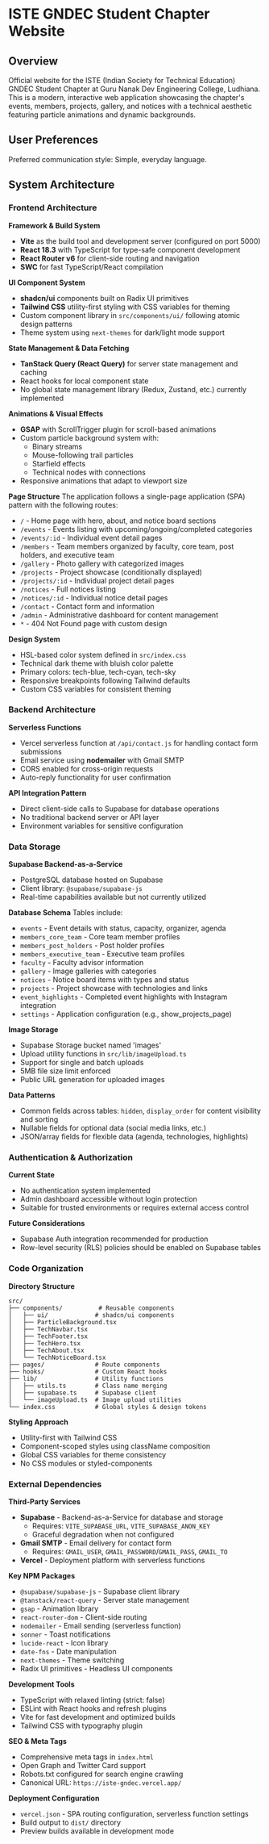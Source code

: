 # ISTE GNDEC Student Chapter Website

## Overview

Official website for the ISTE (Indian Society for Technical Education) GNDEC Student Chapter at Guru Nanak Dev Engineering College, Ludhiana. This is a modern, interactive web application showcasing the chapter's events, members, projects, gallery, and notices with a technical aesthetic featuring particle animations and dynamic backgrounds.

## User Preferences

Preferred communication style: Simple, everyday language.

## System Architecture

### Frontend Architecture

**Framework & Build System**
- **Vite** as the build tool and development server (configured on port 5000)
- **React 18.3** with TypeScript for type-safe component development
- **React Router v6** for client-side routing and navigation
- **SWC** for fast TypeScript/React compilation

**UI Component System**
- **shadcn/ui** components built on Radix UI primitives
- **Tailwind CSS** utility-first styling with CSS variables for theming
- Custom component library in `src/components/ui/` following atomic design patterns
- Theme system using `next-themes` for dark/light mode support

**State Management & Data Fetching**
- **TanStack Query (React Query)** for server state management and caching
- React hooks for local component state
- No global state management library (Redux, Zustand, etc.) currently implemented

**Animations & Visual Effects**
- **GSAP** with ScrollTrigger plugin for scroll-based animations
- Custom particle background system with:
  - Binary streams
  - Mouse-following trail particles
  - Starfield effects
  - Technical nodes with connections
- Responsive animations that adapt to viewport size

**Page Structure**
The application follows a single-page application (SPA) pattern with the following routes:
- `/` - Home page with hero, about, and notice board sections
- `/events` - Events listing with upcoming/ongoing/completed categories
- `/events/:id` - Individual event detail pages
- `/members` - Team members organized by faculty, core team, post holders, and executive team
- `/gallery` - Photo gallery with categorized images
- `/projects` - Project showcase (conditionally displayed)
- `/projects/:id` - Individual project detail pages
- `/notices` - Full notices listing
- `/notices/:id` - Individual notice detail pages
- `/contact` - Contact form and information
- `/admin` - Administrative dashboard for content management
- `*` - 404 Not Found page with custom design

**Design System**
- HSL-based color system defined in `src/index.css`
- Technical dark theme with bluish color palette
- Primary colors: tech-blue, tech-cyan, tech-sky
- Responsive breakpoints following Tailwind defaults
- Custom CSS variables for consistent theming

### Backend Architecture

**Serverless Functions**
- Vercel serverless function at `/api/contact.js` for handling contact form submissions
- Email service using **nodemailer** with Gmail SMTP
- CORS enabled for cross-origin requests
- Auto-reply functionality for user confirmation

**API Integration Pattern**
- Direct client-side calls to Supabase for database operations
- No traditional backend server or API layer
- Environment variables for sensitive configuration

### Data Storage

**Supabase Backend-as-a-Service**
- PostgreSQL database hosted on Supabase
- Client library: `@supabase/supabase-js`
- Real-time capabilities available but not currently utilized

**Database Schema**
Tables include:
- `events` - Event details with status, capacity, organizer, agenda
- `members_core_team` - Core team member profiles
- `members_post_holders` - Post holder profiles
- `members_executive_team` - Executive team profiles
- `faculty` - Faculty advisor information
- `gallery` - Image galleries with categories
- `notices` - Notice board items with types and status
- `projects` - Project showcase with technologies and links
- `event_highlights` - Completed event highlights with Instagram integration
- `settings` - Application configuration (e.g., show_projects_page)

**Image Storage**
- Supabase Storage bucket named 'images'
- Upload utility functions in `src/lib/imageUpload.ts`
- Support for single and batch uploads
- 5MB file size limit enforced
- Public URL generation for uploaded images

**Data Patterns**
- Common fields across tables: `hidden`, `display_order` for content visibility and sorting
- Nullable fields for optional data (social media links, etc.)
- JSON/array fields for flexible data (agenda, technologies, highlights)

### Authentication & Authorization

**Current State**
- No authentication system implemented
- Admin dashboard accessible without login protection
- Suitable for trusted environments or requires external access control

**Future Considerations**
- Supabase Auth integration recommended for production
- Row-level security (RLS) policies should be enabled on Supabase tables

### Code Organization

**Directory Structure**
```
src/
├── components/          # Reusable components
│   ├── ui/             # shadcn/ui components
│   ├── ParticleBackground.tsx
│   ├── TechNavbar.tsx
│   ├── TechFooter.tsx
│   ├── TechHero.tsx
│   ├── TechAbout.tsx
│   └── TechNoticeBoard.tsx
├── pages/              # Route components
├── hooks/              # Custom React hooks
├── lib/                # Utility functions
│   ├── utils.ts        # Class name merging
│   ├── supabase.ts     # Supabase client
│   └── imageUpload.ts  # Image upload utilities
└── index.css           # Global styles & design tokens
```

**Styling Approach**
- Utility-first with Tailwind CSS
- Component-scoped styles using className composition
- Global CSS variables for theme consistency
- No CSS modules or styled-components

### External Dependencies

**Third-Party Services**
- **Supabase** - Backend-as-a-Service for database and storage
  - Requires: `VITE_SUPABASE_URL`, `VITE_SUPABASE_ANON_KEY`
  - Graceful degradation when not configured
- **Gmail SMTP** - Email delivery for contact form
  - Requires: `GMAIL_USER`, `GMAIL_PASSWORD`/`GMAIL_PASS`, `GMAIL_TO`
- **Vercel** - Deployment platform with serverless functions

**Key NPM Packages**
- `@supabase/supabase-js` - Supabase client library
- `@tanstack/react-query` - Server state management
- `gsap` - Animation library
- `react-router-dom` - Client-side routing
- `nodemailer` - Email sending (serverless function)
- `sonner` - Toast notifications
- `lucide-react` - Icon library
- `date-fns` - Date manipulation
- `next-themes` - Theme switching
- Radix UI primitives - Headless UI components

**Development Tools**
- TypeScript with relaxed linting (strict: false)
- ESLint with React hooks and refresh plugins
- Vite for fast development and optimized builds
- Tailwind CSS with typography plugin

**SEO & Meta Tags**
- Comprehensive meta tags in `index.html`
- Open Graph and Twitter Card support
- Robots.txt configured for search engine crawling
- Canonical URL: `https://iste-gndec.vercel.app/`

**Deployment Configuration**
- `vercel.json` - SPA routing configuration, serverless function settings
- Build output to `dist/` directory
- Preview builds available in development mode